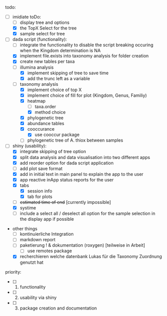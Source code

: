 todo:

- [ ] imidiate toDo:
  - [ ] display tree and options
  - [x] the TopX Select for the tree
  - [x] sample select for tree

- [ ] dada script (functionality):
  - [ ] integrate the functionality to disable the script breaking occuring when the Kingdom determination is NA
  - [x] implement file.exists into taxonomy analysis for folder creation
  - [x] create new tables per taxa
  - [ ] illumina analysis
    - [x] implement skipping of tree to save time
    - [x] add the trunc left as a variable
  - [ ] taxonomy analysis
    - [x] implement choice of top X
    - [x] implement choice of fill for plot (Kingdom, Genus, Familiy)
    - [x] heatmap
      - [ ] taxa.order
      - [x] method choice
    - [x] phylogenetic tree
    - [x] abundance tables
    - [x] cooccurance
      - [x] use cooccur package
    - [ ] phylogenetic tree of A. thiox between samples
- [ ] shiny (usability):
  - [x] integrate skipping of tree option
  - [x] split data analysis and data visualisation into two different apps
  - [x] add reorder option for dada script application
  - [ ] add plot save format
  - [x] add in initial text in main panel to explain the app to the user
  - [x] app reactive inApp status reports for the user
  - [x] tabs
    - [x] session info
    - [x] tab for plots
  - [ ] ~~estimated time of end~~ [currently impossible]
  - [x] systime
  - [ ] include a select all / deselect all option for the sample selection in the display app if possible
- other things
  - [ ] kontinuierliche Integration
  - [ ] markdown report
  - [ ] paketierung ! & dokumentation (roxygen) [teilweise in Arbeit]
    - [ ] use remotes package
  - [x] recherchieren welche datenbank Lukas für die Taxonomy Zuordnung genutzt hat
 
priority:

- [ ] 1. functionality
- [ ] 2. usability via shiny
- [ ] 3. package creation and documentation

